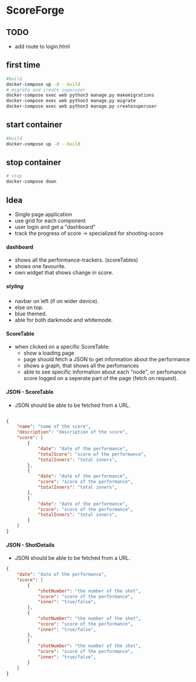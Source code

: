 # ScoreForge

## TODO
- add route to login.html

## first time
````bash
#build
docker-compose up -d --build
# migrate and create superuser
docker-compose exec web python3 manage.py makemigrations
docker-compose exec web python3 manage.py migrate
docker-compose exec web python3 manage.py createsuperuser
````

## start container
````bash
#build
docker-compose up -d --build
````

## stop container
````bash
# stop
docker-compose down
````


## Idea
- Single page application
- use grid for each component
- user login and get a "dashboard"
- track the progress of score -> specialized for shooting-score

#### dashboard
- shows all the performance-trackers. (scoreTables)
- shows one favourite.
- own widget that shows change in score.

##### styling
- navbar on left (if on wider device).
- else on top.
- blue themed.
- able for both darkmode and whitemode.

#### ScoreTable
- when clicked on a specific ScoreTable:
    - show a loading page
    - page should fetch a JSON to get information about the performance
    - shows a graph, that shows all the perfomances
    - able to see specific information about each "node", or perfomance score logged on a seperate part of the page (fetch on request).


#### JSON - ScoreTable
- JSON should be able to be fetched from a URL.

````` json

{
    "name": "name of the score",
    "description": "description of the score",
    "score": [
        {
            "date": "date of the performance",
            "totalScore": "score of the performance",
            "totalInners": "total inners",
        },
        {
            "date": "date of the performance",
            "score": "score of the performance",
            "totalInners": "total inners",
        },
        {
            "date": "date of the performance",
            "score": "score of the performance",
            "totalInners": "total inners",
        }
    ]
}
`````


#### JSON - ShotDetails
- JSON should be able to be fetched from a URL.

````` json
{
    "date": "date of the performance",
    "score": [
        {
            "shotNumber": "the number of the shot",
            "score": "score of the performance",
            "inner": "true/false",
        },
        {
            "shotNumber": "the number of the shot",
            "score": "score of the performance",
            "inner": "true/false",
        },
        {
            "shotNumber": "the number of the shot",
            "score": "score of the performance",
            "inner": "true/false",
        }
    ]
}
`````